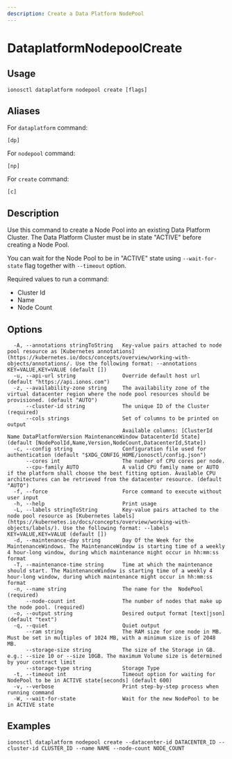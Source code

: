 ```yaml
---
description: Create a Data Platform NodePool
---
```


# DataplatformNodepoolCreate

## Usage

```text
ionosctl dataplatform nodepool create [flags]
```

## Aliases

For `dataplatform` command:

```text
[dp]
```

For `nodepool` command:

```text
[np]
```

For `create` command:

```text
[c]
```

## Description

Use this command to create a Node Pool into an existing Data Platform Cluster. The Data Platform Cluster must be in state "ACTIVE" before creating a Node Pool. 

You can wait for the Node Pool to be in "ACTIVE" state using `--wait-for-state` flag together with `--timeout` option.

Required values to run a command:

* Cluster Id
* Name
* Node Count


## Options

```text
  -A, --annotations stringToString   Key-value pairs attached to node pool resource as [Kubernetes annotations](https://kubernetes.io/docs/concepts/overview/working-with-objects/annotations/. Use the following format: --annotations KEY=VALUE,KEY=VALUE (default [])
  -u, --api-url string               Override default host url (default "https://api.ionos.com")
  -z, --availability-zone string     The availability zone of the virtual datacenter region where the node pool resources should be provisioned. (default "AUTO")
      --cluster-id string            The unique ID of the Cluster (required)
      --cols strings                 Set of columns to be printed on output 
                                     Available columns: [ClusterId Name DataPlatformVersion MaintenanceWindow DatacenterId State] (default [NodePoolId,Name,Version,NodeCount,DatacenterId,State])
  -c, --config string                Configuration file used for authentication (default "$XDG_CONFIG_HOME/ionosctl/config.json")
      --cores int                    The number of CPU cores per node.
      --cpu-family AUTO              A valid CPU family name or AUTO if the platform shall choose the best fitting option. Available CPU architectures can be retrieved from the datacenter resource. (default "AUTO")
  -f, --force                        Force command to execute without user input
  -h, --help                         Print usage
  -L, --labels stringToString        Key-value pairs attached to the node pool resource as [Kubernetes labels](https://kubernetes.io/docs/concepts/overview/working-with-objects/labels/). Use the following format: --labels KEY=VALUE,KEY=VALUE (default [])
  -d, --maintenance-day string       Day Of the Week for the MaintenanceWindows. The MaintenanceWindow is starting time of a weekly 4 hour-long window, during which maintenance might occur in hh:mm:ss format
  -T, --maintenance-time string      Time at which the maintenance should start. The MaintenanceWindow is starting time of a weekly 4 hour-long window, during which maintenance might occur in hh:mm:ss format
  -n, --name string                  The name for the  NodePool (required)
      --node-count int               The number of nodes that make up the node pool. (required)
  -o, --output string                Desired output format [text|json] (default "text")
  -q, --quiet                        Quiet output
      --ram string                   The RAM size for one node in MB. Must be set in multiples of 1024 MB, with a minimum size is of 2048 MB.
      --storage-size string          The size of the Storage in GB. e.g.: --size 10 or --size 10GB. The maximum Volume size is determined by your contract limit
      --storage-type string          Storage Type
  -t, --timeout int                  Timeout option for waiting for NodePool to be in ACTIVE state[seconds] (default 600)
  -v, --verbose                      Print step-by-step process when running command
  -W, --wait-for-state               Wait for the new NodePool to be in ACTIVE state
```

## Examples

```text
ionosctl dataplatform nodepool create --datacenter-id DATACENTER_ID --cluster-id CLUSTER_ID --name NAME --node-count NODE_COUNT
```

